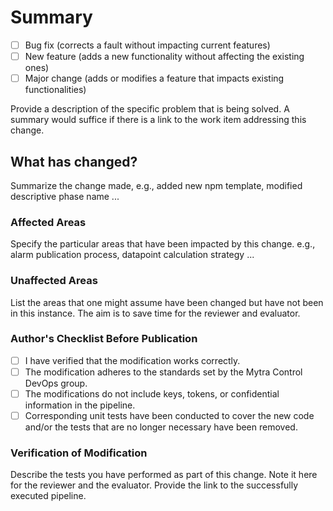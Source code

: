 # Summary

- [ ] Bug fix (corrects a fault without impacting current features)
- [ ] New feature (adds a new functionality without affecting the existing ones)
- [ ] Major change (adds or modifies a feature that impacts existing functionalities)

Provide a description of the specific problem that is being solved. A summary would suffice if there is a link to the work item addressing this change.

## What has changed?

Summarize the change made, e.g., added new npm template, modified descriptive phase name ...

### Affected Areas

Specify the particular areas that have been impacted by this change. e.g., alarm publication process, datapoint calculation strategy ...

### Unaffected Areas

List the areas that one might assume have been changed but have not been in this instance. The aim is to save time for the reviewer and evaluator.

### Author's Checklist Before Publication

- [ ] I have verified that the modification works correctly.
- [ ] The modification adheres to the standards set by the Mytra Control DevOps group.
- [ ] The modifications do not include keys, tokens, or confidential information in the pipeline.
- [ ] Corresponding unit tests have been conducted to cover the new code and/or the tests that are no longer necessary have been removed.

### Verification of Modification

Describe the tests you have performed as part of this change. Note it here for the reviewer and the evaluator.
Provide the link to the successfully executed pipeline.
